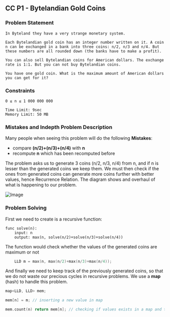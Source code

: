 ## CC P1 - Bytelandian Gold Coins

### Problem Statement

```
In Byteland they have a very strange monetary system.

Each Bytelandian gold coin has an integer number written on it. A coin n can be exchanged in a bank into three coins: n/2, n/3 and n/4. But these numbers are all rounded down (the banks have to make a profit).

You can also sell Bytelandian coins for American dollars. The exchange rate is 1:1. But you can not buy Bytelandian coins.

You have one gold coin. What is the maximum amount of American dollars you can get for it?
```

### Constraints

```
0 ≤ n ≤ 1 000 000 000

Time Limit: 9sec
Memory Limit: 50 MB
```

### Mistakes and Indepth Problem Description

Many people when seeing this problem will do the following **Mistakes**: 

- compare **(n/2)+(n/3)+(n/4)** with **n**
- recompute **n** which has been recomputed before

The problem asks us to generate 3 coins (n/2, n/3, n/4) from n, and if n is lesser than the generated coins we keep them. We must then check if the ones from generated coins can generate more coins further with better values, hence Recurrence Relation. The diagram shows and overhaul of what is happening to our problem.

![Image](http://i.imgur.com/Dq65cAh.png)

### Problem Solving

First we need to create is a recursive function:

```
func solve(n): 
    input: n
    output: max(n, solve(n/2)+solve(n/3)+solve(n/4))
```

The function would check whether the values of the generated coins are maximum or not

```C++
    LLD m = max(n, max(n/2)+max(n/3)+max(n/4));
```

And finally we need to keep track of the previously generated coins, so that we do not waste our precious cycles in recursive problems. We use a **map** (hash) to handle this problem.

```C++
map<LLD, LLD> mem; 

mem[n] = m; // inserting a new value in map

mem.count(n) return mem[n]; // checking if values exists in a map and then returning it directly
```